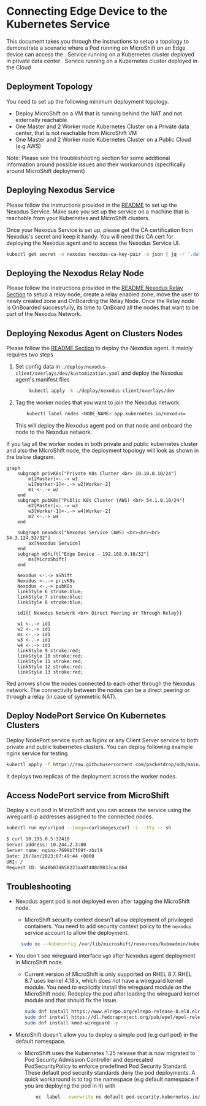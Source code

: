 # Connecting Edge Device to the Kubernetes Service

This document takes you through the instructions to setup a topology to demonstrate a scenario where a Pod running on MicroShift on an Edge device can access the
*.* Service running on a Kubernetes cluster deployed in private data center
*.* Service running on a Kubernetes cluster deployed in the Cloud

## Deployment Topology

You need to set up the following minimum deployment topology.

* Deploy MicroShift on a VM that is running behind the NAT and not externally reachable.
* One Master and 2 Worker node Kubernetes Cluster on a Private data center, that is not reachable from MicroShift VM
* One Master and 2 Worker node Kubernetes Cluster on a Public Cloud (e.g AWS)

Note: Please see the troubleshooting section for some additional information around possible issues and their workarounds (specifically around MicroShift deployment)

## Deploying Nexodus Service

Please follow the instructions provided in the [README](../../deployment/nexodus-service.md#deploying-the-nexodus-service) to set up the Nexodus Service. Make sure you set up the
service on a machine that is reachable from your Kubernetes and MicroShift clusters.

Once your Nexodus Service is set up, please get the CA certification from Nexodus's secret and keep it handy. You will need this CA cert for deploying the Nexodus agent and to access the Nexodus Service UI.

```sh
kubectl get secret -n nexodus nexodus-ca-key-pair -o json | jq -r '.data."ca.crt"'
```

## Deploying the Nexodus Relay Node

Please follow the instructions provided in the [README Nexodus Relay Section](../../deployment/nexodus-service.md#deploying-the-nexodus-relay) to setup a relay node, create a relay enabled zone, move the user to newly created zone and OnBoarding the Relay Node. Once the Relay node is OnBoarded successfully, its time to OnBoard all the nodes that want to be part of the Nexodus Network.

## Deploying Nexodus Agent on Clusters Nodes

Please follow the [README Section](../../deployment/nexodus-service.md#deploying-on-kubernetes-managed-node) to deploy the Nexodus agent. It mainly requires two steps

1. Set config data in `./deploy/nexodus-client/overlays/dev/kustomization.yaml` and deploy the Nexodus agent's manifest files

   ```sh
        kubectl apply -k ./deploy/nexodus-client/overlays/dev
    ```

2. Tag the worker nodes that you want to join the Nexodus network.

    ```sh
        kubectl label nodes <NODE_NAME> app.kubernetes.io/nexodus=
    ```

    This will deploy the Nexodus agent pod on that node and onboard the node to the Nexodus network.

If you tag all the worker nodes in both private and public kubernetes cluster and also the MicroShift node, the deployment topology will look as shown in the below diagram.

```mermaid
graph
    subgraph privK8s["Private K8s Cluster <br> 10.10.0.10/24"]
        m1[Master]<-.-> w1
        w1[Worker-1]<-.-> w2[Worker-2]
        m1 <-.-> w2
    end
    subgraph pubK8s["Public K8s Cluster (AWS) <br> 54.1.0.10/24"]
        m2[Master]<-.-> w3
        w3[Worker-1]<-.-> w4[Worker-2]
        m2 <-.-> w4
    end
        
    subgraph nexodus["Nexodus Service (AWS) <br><br><br> 54.3.124.53/32"]
        ax[Nexodus Service]
    end
    subgraph mShift["Edge Device - 192.168.0.10/32"]
        ms[MicroShift]
    end

    Nexodus <-.-> mShift
    Nexodus <-.-> privK8s 
    Nexodus <-.-> pubK8s
    linkStyle 6 stroke:blue;
    linkStyle 7 stroke:blue;
    linkStyle 8 stroke:blue;

    id1{{ Nexodus Network <br> Direct Peering or Through Relay}}

    w1 <-.-> id1
    w2 <-.-> id1
    ms <-.-> id1 
    w3 <-.-> id1 
    w4 <-.-> id1 
    linkStyle 9 stroke:red;
    linkStyle 10 stroke:red;
    linkStyle 11 stroke:red;
    linkStyle 12 stroke:red;
    linkStyle 13 stroke:red;
```

Red arrows show the nodes connected to each other through the Nexodus network. The connectivity between the nodes can be a direct peering or through a relay (in case of symmetric NAT).

## Deploy NodePort Service On Kubernetes Clusters

Deploy NodePort service such as Nginx or any Client Server service to both private and public kubernetes clusters. You can deploy following example nginx service for testing

```sh
kubectl apply -f https://raw.githubusercontent.com/packetdrop/ndb/main/deployment/nginx-node-port.yaml
```

It deploys two replicas of the deployment across the worker nodes.

## Access NodePort service from MicroShift

Deploy a curl pod in MicroShift and you can access the service using the wireguard ip addresses assigned to the connected nodes.

```sh
kubectl run mycurlpod --image=curlimages/curl -i --tty -- sh

$ curl 10.195.0.5:32410
Server address: 10.244.2.3:80
Server name: nginx-7698b7f69f-zbzl9
Date: 26/Jan/2023:07:49:44 +0000
URI: /
Request ID: 5648b07d658223aa8f488d9833cac06d
```

## Troubleshooting

* Nexodus agent pod is not deployed even after tagging the MicroShift node.
  * MicroShift security context doesn't allow deployment of privileged containers. You need to add security context policy to the `nexodus` service account to allow the deployment.
  
  ```sh
    sudo oc --kubeconfig /var/lib/microshift/resources/kubeadmin/kubeconfig adm policy add-scc-to-user -z nexodus -n nexodus privileged
  ```

* You don't see wireguard interface `wg0` after Nexodus agent deployment in MicroShift node.
  * Current version of MicroShift is only supported on RHEL 8.7. RHEL 8.7 uses kernel 4.18.x, which does not have a wireguard kernel module. You need to explicitly install the wireguard module on the MicroShift node. Redeploy the pod after loading the wireguard kernel module and that should fix the issue.

    ```sh
    sudo dnf install https://www.elrepo.org/elrepo-release-8.el8.elrepo.noarch.rpm
    sudo dnf install https://dl.fedoraproject.org/pub/epel/epel-release-latest-8.noarch.rpm
    sudo dnf install kmod-wireguard -y
    ```

* MicroShift doesn't allow you to deploy a simple pod (e.g curl pod) in the default namespace.
  * MicroShift uses the Kubernetes 1.25 release that is now migrated to Pod Security Admission Controller and deprecated PodSecurityPolicy to enforce predefined Pod Security Standard. These default pod security standards deny the pod deployments. A quick workaround is to tag the namespace (e.g default namespace if you are deploying the pod in it) with

    ```sh
        oc  label --overwrite ns default pod-security.kubernetes.io/enforce=privileged pod-security.kubernetes.io/enforce-version=v1.25
    ```
